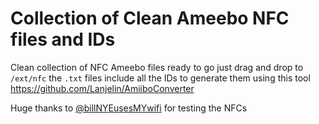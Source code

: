 # Collection of Clean Ameebo NFC files and IDs

Clean collection of NFC Ameebo files ready to go just drag and drop to `/ext/nfc` the `.txt` files include all the IDs to generate them using this tool https://github.com/Lanjelin/AmiiboConverter

Huge thanks to [@billNYEusesMYwifi](https://github.com/billNYEusesMYwifi) for testing the NFCs
